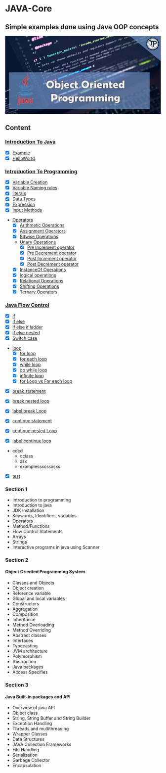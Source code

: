 # JAVA-Core
## Simple examples done using Java OOP concepts

![JAVA-Core](JavCore.jpg)

## Content

### [Introduction To Java](https://github.com/RahulSinghParmar/JAVA-Core/blob/04dac1abf303cebd25808b7ba3c278d39510bad7/Introduction%20To%20Java)
- [x] [Example](https://github.com/RahulSinghParmar/JAVA-Core/blob/0cc681f4f948828098d09806d2f06f0604153dcb/Introduction%20To%20Java/src/Example.java)
- [x] [HelloWorld](https://github.com/RahulSinghParmar/JAVA-Core/blob/0cc681f4f948828098d09806d2f06f0604153dcb/Introduction%20To%20Java/src/HelloWorld.java)

### [Introduction To Programming](https://github.com/RahulSinghParmar/JAVA-Core/blob/0cc681f4f948828098d09806d2f06f0604153dcb/Introduction%20To%20Programming)
- [x] [Variable Creation](https://github.com/RahulSinghParmar/JAVA-Core/blob/0cc681f4f948828098d09806d2f06f0604153dcb/Introduction%20To%20Programming/src/Variable_creation.java)
- [x] [Variable Naming rules](https://github.com/RahulSinghParmar/JAVA-Core/blob/0cc681f4f948828098d09806d2f06f0604153dcb/Introduction%20To%20Programming/src/Variable_Naming_Rules.java)
- [x] [literals](https://github.com/RahulSinghParmar/JAVA-Core/blob/0cc681f4f948828098d09806d2f06f0604153dcb/Introduction%20To%20Programming/src/literals.java)
- [x] [Data Types](https://github.com/RahulSinghParmar/JAVA-Core/blob/0cc681f4f948828098d09806d2f06f0604153dcb/Introduction%20To%20Programming/src/DataType.java)
- [x] [Expression](https://github.com/RahulSinghParmar/JAVA-Core/blob/0cc681f4f948828098d09806d2f06f0604153dcb/Introduction%20To%20Programming/src/Expressions.java)
- [x] [Input Methods](https://github.com/RahulSinghParmar/JAVA-Core/blob/0cc681f4f948828098d09806d2f06f0604153dcb/Introduction%20To%20Programming/src/Input.java)
- [Operators](https://github.com/RahulSinghParmar/JAVA-Core/blob/0cc681f4f948828098d09806d2f06f0604153dcb/Introduction%20To%20Programming/src/Operators)
  - [x] [Arithmetic Operations](https://github.com/RahulSinghParmar/JAVA-Core/blob/0cc681f4f948828098d09806d2f06f0604153dcb/Introduction%20To%20Programming/src/Operators/Arithmetic_Operator.java)
  - [x] [Assignment Operators](https://github.com/RahulSinghParmar/JAVA-Core/blob/0cc681f4f948828098d09806d2f06f0604153dcb/Introduction%20To%20Programming/src/Operators/Assignment_Operator.java)
  - [x] [Bitwise Operations](https://github.com/RahulSinghParmar/JAVA-Core/blob/0cc681f4f948828098d09806d2f06f0604153dcb/Introduction%20To%20Programming/src/Operators/Bitwise_Operator.java)
  - [Unary Operations](https://github.com/RahulSinghParmar/JAVA-Core/blob/0cc681f4f948828098d09806d2f06f0604153dcb/Introduction%20To%20Programming/src/Operators/Unary_Operators)
    - [x] [Pre Increment operator](https://github.com/RahulSinghParmar/JAVA-Core/blob/0cc681f4f948828098d09806d2f06f0604153dcb/Introduction%20To%20Programming/src/Operators/Unary_Operators/Pre_Increment_Operator.java)
    - [x] [Pre Decrement operator](https://github.com/RahulSinghParmar/JAVA-Core/blob/0cc681f4f948828098d09806d2f06f0604153dcb/Introduction%20To%20Programming/src/Operators/Unary_Operators/Pre_Decrement_Operator.java)
    - [x] [Post Increment operator](https://github.com/RahulSinghParmar/JAVA-Core/blob/0cc681f4f948828098d09806d2f06f0604153dcb/Introduction%20To%20Programming/src/Operators/Unary_Operators/Post_Increment_Operator.java)
    - [x] [Post Decrement operator](https://github.com/RahulSinghParmar/JAVA-Core/blob/0cc681f4f948828098d09806d2f06f0604153dcb/Introduction%20To%20Programming/src/Operators/Unary_Operators/Post_Decrement_Operator.java)
  - [x] [InstanceOf Operations](https://github.com/RahulSinghParmar/JAVA-Core/blob/0cc681f4f948828098d09806d2f06f0604153dcb/Introduction%20To%20Programming/src/Operators/InstanceOf_Operator.java)
  - [x] [logical operations](https://github.com/RahulSinghParmar/JAVA-Core/blob/0cc681f4f948828098d09806d2f06f0604153dcb/Introduction%20To%20Programming/src/Operators/logical_Operator.java)
  - [x] [Relational Operations](https://github.com/RahulSinghParmar/JAVA-Core/blob/0cc681f4f948828098d09806d2f06f0604153dcb/Introduction%20To%20Programming/src/Operators/Relational_Operator.java)
  - [x] [Shifting Operations](https://github.com/RahulSinghParmar/JAVA-Core/blob/0cc681f4f948828098d09806d2f06f0604153dcb/Introduction%20To%20Programming/src/Operators/Shift_Operator.java)
  - [x] [Ternary Operators](https://github.com/RahulSinghParmar/JAVA-Core/blob/0cc681f4f948828098d09806d2f06f0604153dcb/Introduction%20To%20Programming/src/Operators/Ternary_Operator.java)

### [Java Flow Control](https://github.com/RahulSinghParmar/JAVA-Core/blob/a7149e446566272ab4c1b0501688cea06d3cdcac/Java%20Flow%20Control)
- [x] [if](https://github.com/RahulSinghParmar/JAVA-Core/blob/a7149e446566272ab4c1b0501688cea06d3cdcac/Java%20Flow%20Control/src/If.java)
- [x] [if else](https://github.com/RahulSinghParmar/JAVA-Core/blob/a7149e446566272ab4c1b0501688cea06d3cdcac/Java%20Flow%20Control/src/If_else.java)
- [x] [if else if ladder](https://github.com/RahulSinghParmar/JAVA-Core/blob/a7149e446566272ab4c1b0501688cea06d3cdcac/Java%20Flow%20Control/src/ladder_if_else_if.java)
- [x] [if else nested](https://github.com/RahulSinghParmar/JAVA-Core/blob/a7149e446566272ab4c1b0501688cea06d3cdcac/Java%20Flow%20Control/src/Nested_If_else.java)
- [x] [Switch case](https://github.com/RahulSinghParmar/JAVA-Core/blob/a7149e446566272ab4c1b0501688cea06d3cdcac/Java%20Flow%20Control/src/Switch_Case.java)
- [loop](https://github.com/RahulSinghParmar/JAVA-Core/blob/a7149e446566272ab4c1b0501688cea06d3cdcac/Java%20Flow%20Control/src/Loop)
  - [x] [for loop](https://github.com/RahulSinghParmar/JAVA-Core/blob/a7149e446566272ab4c1b0501688cea06d3cdcac/Java%20Flow%20Control/src/Loop/For_Loop.java)
  - [x] [for each loop](https://github.com/RahulSinghParmar/JAVA-Core/blob/a7149e446566272ab4c1b0501688cea06d3cdcac/Java%20Flow%20Control/src/Loop/For_each_loop.java)
  - [x] [while loop](https://github.com/RahulSinghParmar/JAVA-Core/blob/a7149e446566272ab4c1b0501688cea06d3cdcac/Java%20Flow%20Control/src/Loop/While_loop.java)
  - [x] [do while loop](https://github.com/RahulSinghParmar/JAVA-Core/blob/a7149e446566272ab4c1b0501688cea06d3cdcac/Java%20Flow%20Control/src/Loop/Do_While_loop.java)
  - [x] [infinite loop](https://github.com/RahulSinghParmar/JAVA-Core/blob/a7149e446566272ab4c1b0501688cea06d3cdcac/Java%20Flow%20Control/src/Loop/Infinite_for_Loop.java)
  - [x] [for Loop vs For each loop](https://github.com/RahulSinghParmar/JAVA-Core/blob/a7149e446566272ab4c1b0501688cea06d3cdcac/Java%20Flow%20Control/src/Loop/for_loop_VS_For_each_loop.java)
- [x] [break statement](https://github.com/RahulSinghParmar/JAVA-Core/blob/a7149e446566272ab4c1b0501688cea06d3cdcac/Java%20Flow%20Control/src/Break.java)
- [x] [break nested loop](https://github.com/RahulSinghParmar/JAVA-Core/blob/a7149e446566272ab4c1b0501688cea06d3cdcac/Java%20Flow%20Control/src/Break_nested_loop.java)
- [x] [label break Loop](https://github.com/RahulSinghParmar/JAVA-Core/blob/a7149e446566272ab4c1b0501688cea06d3cdcac/Java%20Flow%20Control/src/Label_break_statement.java)
- [x] [continue statement](https://github.com/RahulSinghParmar/JAVA-Core/blob/a7149e446566272ab4c1b0501688cea06d3cdcac/Java%20Flow%20Control/src/Continue.java)
- [x] [continue nested Loop](https://github.com/RahulSinghParmar/JAVA-Core/blob/a7149e446566272ab4c1b0501688cea06d3cdcac/Java%20Flow%20Control/src/Continue_nested_loop.java)
- [x] [label continue loop](https://github.com/RahulSinghParmar/JAVA-Core/blob/a7149e446566272ab4c1b0501688cea06d3cdcac/Java%20Flow%20Control/src/Label_continue_statement.java)



- cdcd
    - dclass
    - xsx
    - examplessxcssxsxs
 
- [x] [test](./test.java)






### Section 1
- Introduction to programming 
- Introduction to java 
- JDK installation 
- Keywords, Identifiers, variables 
- Operators 
- Method/Functions 
- Flow Control Statements 
- Arrays 
- Strings 
- Interactive programs in java using Scanner

### Section 2

#### Object Oriented Programming System
- Classes and Objects
- Object creation
- Reference variable
- Global and local variables
- Constructors
- Aggregation
- Composition
- Inheritance 
- Method Overloading
- Method Overriding
- Abstract classes
- Interfaces
- Typecasting
- JVM architecture
- Polymorphism
- Abstraction
- Java packages
- Access Specifies

### Section 3

####  Java Built-in packages and API
- Overview of java API
- Object class
- String, String Buffer and String Builder
- Exception Handling
- Threads and multithreading
- Wrapper Classes
- Data Structures
- JAVA Collection Frameworks
- File Handling
- Serialization
- Garbage Collector
- Encapsulation